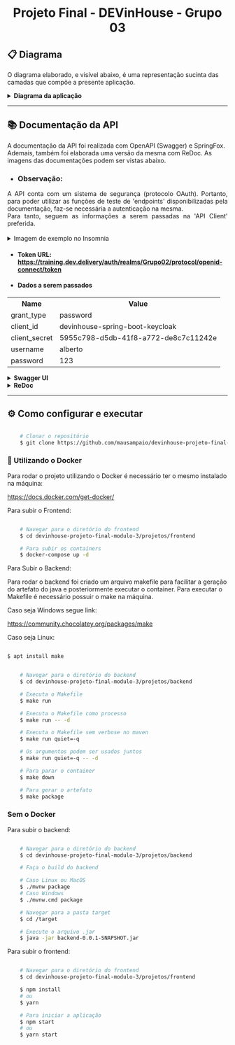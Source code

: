 <div align="center"><h1>Projeto Final - DEVinHouse - Grupo 03</h1></div>

## :clipboard: Diagrama

O diagrama elaborado, e visível abaixo, é uma representação sucinta das camadas que compõe a presente aplicação.

<details>
  <summary>
    <strong>Diagrama da aplicação</strong>
  </summary>
  <div align="center">
    <img width="400" height="400" src="https://user-images.githubusercontent.com/75398842/130335791-7e346753-b3f4-436d-af72-1f495c7e7b21.png">
  </div>
</details>

---
  
## :books: Documentação da API

A documentação da API foi realizada com OpenAPI (Swagger) e SpringFox. Ademais, também foi elaborada uma versão da mesma com ReDoc.
As imagens das documentações podem ser vistas abaixo.

* ### Observação: 

<div align="justify">
  A API conta com um sistema de segurança (protocolo OAuth). Portanto, para poder utilizar as funções de teste de 'endpoints' disponibilizadas pela documentação, faz-se     necessária a autenticação na mesma.
  <br/>
  Para tanto, seguem as informações a serem passadas na 'API Client' preferida.
  <br/>
  <br/>
</div>

<details>
  <summary>
    Imagem de exemplo no Insomnia
  </summary>
   <div align="center">
    <br/>
    <img width="944" alt="Dados para obter o token" src="https://user-images.githubusercontent.com/75398842/130609194-27e21ee6-97e5-4f64-a535-9bf8bffc0222.png">
   </div>
</details>

* #### Token URL: https://training.dev.delivery/auth/realms/Grupo02/protocol/openid-connect/token
* #### Dados a serem passados

<div align="center">
  <table>
    <tr>
      <th>Name</th>
      <th>Value</th>
      </tr>
      <tr>  
        <td>grant_type</td>
        <td>password</td>
      </tr>
      <tr> 
        <td>client_id</td>
        <td>devinhouse-spring-boot-keycloak</td>
      </tr>      
      <tr> 
        <td>client_secret</td>
        <td>5955c798-d5db-41f8-a772-de8c7c11242e</td>
      </tr>
      <tr> 
        <td>username</td>
        <td>alberto</td>
      </tr>
      <tr> 
        <td>password</td>
        <td>123</td>
      </tr>
  </table>
</div>

<details>
  <summary>
    <strong>Swagger UI</strong>
  </summary>
  <div>
    <br/>
    Esta é a imagem da documentação gerada pelo Swagger com a utilização do SpringFox.
    <br/>A mesma pode ser acessada, quando da execução da aplicação, em: 
      <strong>
        <a href="http://localhost:3001/swagger-ui/index.html#/" target="_blank" rel="noreferrer noopener">http://localhost:3001/swagger-ui/index.html#/</a>
      </strong>
      <br/>
      <br/>
    </div>
  <img alt="Swagger UI - API Documentation" src="https://user-images.githubusercontent.com/75398842/130336922-b0eee391-1cf5-4eed-b269-ce6479c940ba.png" />
</details>

<details>
  <summary>
    <strong>ReDoc</strong>
  </summary>
  <div>
    <br/>
    Esta é a imagem da documentação gerada pelo ReDoc com base na documentação gerada pelo Swagger.
    <br/>
    <br/>
  </div>
  <img alt="ReDoc - API Documentation" src="https://user-images.githubusercontent.com/75398842/130337571-1b091769-50c8-4b0e-8d6d-0de3d8030f73.png" />
</details>

---

## :gear: Como configurar e executar

```bash

    # Clonar o repositório
    $ git clone https://github.com/mausampaio/devinhouse-projeto-final-modulo-3.git

```

### :whale: Utilizando o Docker

Para rodar o projeto utilizando o Docker é necessário ter o mesmo instalado na máquina:

https://docs.docker.com/get-docker/

Para subir o Frontend:

```bash

    # Navegar para o diretório do frontend
    $ cd devinhouse-projeto-final-modulo-3/projetos/frontend

    # Para subir os containers
    $ docker-compose up -d

```

Para Subir o Backend:

Para rodar o backend foi criado um arquivo makefile para facilitar a geração do artefato do java e posteriormente executar o container. Para executar o Makefile é necessário possuir o make na máquina.

Caso seja Windows segue link:

https://community.chocolatey.org/packages/make

Caso seja Linux:

```bash

$ apt install make

```

```bash

    # Navegar para o diretório do backend
    $ cd devinhouse-projeto-final-modulo-3/projetos/backend

    # Executa o Makefile
    $ make run

    # Executa o Makefile como processo
    $ make run -- -d

    # Executa o Makefile sem verbose no maven
    $ make run quiet=-q

    # Os argumentos podem ser usados juntos
    $ make run quiet=-q -- -d

    # Para parar o container
    $ make down

    # Para gerar o artefato
    $ make package

```

### Sem o Docker

Para subir o backend:

```bash

    # Navegar para o diretório do backend
    $ cd devinhouse-projeto-final-modulo-3/projetos/backend

    # Faça o build do backend

    # Caso Linux ou MacOS
    $ ./mvnw package
    # Caso Windows
    $ ./mvnw.cmd package

    # Navegar para a pasta target
    $ cd /target

    # Execute o arquivo .jar
    $ java -jar backend-0.0.1-SNAPSHOT.jar

```

Para subir o frontend:

```bash

    # Navegar para o diretório do frontend
    $ cd devinhouse-projeto-final-modulo-3/projetos/frontend

    $ npm install
    # ou
    $ yarn

    # Para iniciar a aplicação
    $ npm start
    # ou
    $ yarn start

```

<br/>